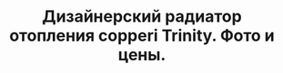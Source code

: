 ---
title: Дизайнерский радиатор отопления copperi Trinity. Фото и цены.
description: Купить дизайнерский радиатор отопления copperi Trinity в Москве. Цена и фото.
layout: product
permalink: /catalog/:name

header-color: "#e5e5e5"

model-title: "Trinity"
model-desc: "Три части и три разных цвета. Можно сделать градиент, чередовать черный матовый с черным глянцем или, прости господи, изобразить флаг какой-нибудь страны. Тескты никто не читает, поэтому мы сделаем вам скидку десять процентов, просто напомните нам об этом при заказе."
model-h1: "Дизайнерский радиатор отопления"

weight: 70
product: 1

features:
- "Материал: окрашенная сталь"
- "Цвет: три любых цвета по RAL"
- "Матовая или глянцевая окраска"
- "Подключение: боковое или нижнее"

related:
- plain-h
- frame-h
- duo-h
---